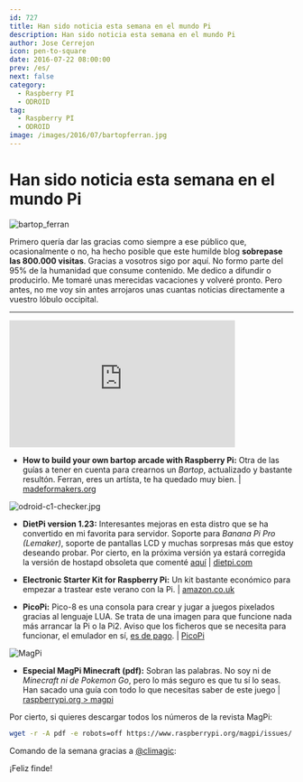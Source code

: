 ```yaml
---
id: 727
title: Han sido noticia esta semana en el mundo Pi
description: Han sido noticia esta semana en el mundo Pi
author: Jose Cerrejon
icon: pen-to-square
date: 2016-07-22 08:00:00
prev: /es/
next: false
category:
  - Raspberry PI
  - ODROID
tag:
  - Raspberry PI
  - ODROID
image: /images/2016/07/bartopferran.jpg
---
```


# Han sido noticia esta semana en el mundo Pi

![bartop_ferran](/images/2016/07/bartopferran.jpg)

Primero quería dar las gracias como siempre a ese público que, ocasionalmente o no, ha hecho posible que este humilde blog **sobrepase las 800.000 visitas**. Gracias a vosotros sigo por aquí. No formo parte del 95% de la humanidad que consume contenido. Me dedico a difundir o producirlo. Me tomaré unas merecidas vacaciones y volveré pronto. Pero antes, no me voy sin antes arrojaros unas cuantas noticias directamente a vuestro lóbulo occipital.

- - -
<iframe width="400" height="225" src="https://www.youtube.com/embed/NCth5oqSYBk?rel=0&amp;showinfo=0" frameborder="0" allowfullscreen></iframe>

* **How to build your own bartop arcade with Raspberry Pi:** Otra de las guías a tener en cuenta para crearnos un *Bartop*, actualizado y bastante resultón. Ferran, eres un artísta, te ha quedado muy bien. | [madeformakers.org](http://madeformakers.org/2016/07/18/build-bartop-arcade-raspberry-pi/)

![odroid-c1-checker.jpg](/images/2016/07/odroid-c1-checker.jpg)

* **DietPi version 1.23:** Interesantes mejoras en esta distro que se ha convertido en mi favorita para servidor. Soporte para *Banana Pi Pro (Lemaker)*, soporte de pantallas LCD y muchas sorpresas más que estoy deseando probar. Por cierto, en la próxima versión ya estará corregida la versión de hostapd obsoleta que comenté [aquí](/post.php?id=726) | [dietpi.com](http://dietpi.com/phpbb/viewtopic.php?f=10&t=542#p2351)

* **Electronic Starter Kit for Raspberry Pi:** Un kit bastante económico para empezar a trastear este verano con la Pi. | [amazon.co.uk](https://www.amazon.co.uk/Electronic-Starter-Kit-Raspberry-Pi/dp/B00IT6AYJO/)

* **PicoPi:** Pico-8 es una consola para crear y jugar a juegos pixelados gracias al lenguaje LUA. Se trata de una imagen para que funcione nada más arrancar la Pi o la Pi2. Aviso que los ficheros que se necesita para funcionar, el emulador en sí, [es de pago](http://www.lexaloffle.com/pico-8.php). | [PicoPi](http://guillermoamaral.com/read/picopi/)

![MagPi](/images/2016/07/magpi_minecraft.png)

* **Especial MagPi Minecraft (pdf):** Sobran las palabras. No soy ni de *Minecraft ni de Pokemon Go*, pero lo más seguro es que tu sí lo seas. Han sacado una guía con todo lo que necesitas saber de este juego | [raspberrypi.org > magpi](https://www.raspberrypi.org/magpi/issues/essentials-minecraft-v1/)

Por cierto, si quieres descargar todos los números de la revista MagPi:

```bash
wget -r -A pdf -e robots=off https://www.raspberrypi.org/magpi/issues/
```

Comando de la semana gracias a [@climagic](https://twitter.com/climagic/):




¡Feliz finde!